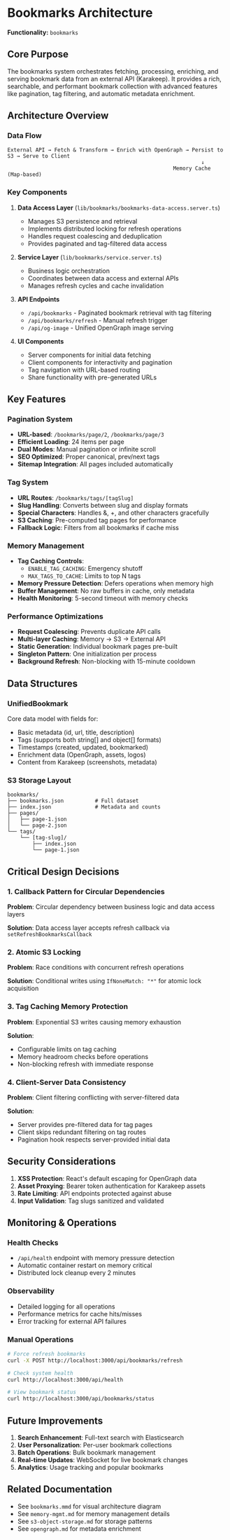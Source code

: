 # Bookmarks Architecture

**Functionality:** `bookmarks`

## Core Purpose

The bookmarks system orchestrates fetching, processing, enriching, and serving bookmark data from an external API (Karakeep). It provides a rich, searchable, and performant bookmark collection with advanced features like pagination, tag filtering, and automatic metadata enrichment.

## Architecture Overview

### Data Flow

```
External API → Fetch & Transform → Enrich with OpenGraph → Persist to S3 → Serve to Client
                                                              ↓
                                                     Memory Cache (Map-based)
```

### Key Components

1. **Data Access Layer** (`lib/bookmarks/bookmarks-data-access.server.ts`)
   - Manages S3 persistence and retrieval
   - Implements distributed locking for refresh operations
   - Handles request coalescing and deduplication
   - Provides paginated and tag-filtered data access

2. **Service Layer** (`lib/bookmarks/service.server.ts`)
   - Business logic orchestration
   - Coordinates between data access and external APIs
   - Manages refresh cycles and cache invalidation

3. **API Endpoints**
   - `/api/bookmarks` - Paginated bookmark retrieval with tag filtering
   - `/api/bookmarks/refresh` - Manual refresh trigger
   - `/api/og-image` - Unified OpenGraph image serving

4. **UI Components**
   - Server components for initial data fetching
   - Client components for interactivity and pagination
   - Tag navigation with URL-based routing
   - Share functionality with pre-generated URLs

## Key Features

### Pagination System

- **URL-based**: `/bookmarks/page/2`, `/bookmarks/page/3`
- **Efficient Loading**: 24 items per page
- **Dual Modes**: Manual pagination or infinite scroll
- **SEO Optimized**: Proper canonical, prev/next tags
- **Sitemap Integration**: All pages included automatically

### Tag System

- **URL Routes**: `/bookmarks/tags/[tagSlug]`
- **Slug Handling**: Converts between slug and display formats
- **Special Characters**: Handles &, +, and other characters gracefully
- **S3 Caching**: Pre-computed tag pages for performance
- **Fallback Logic**: Filters from all bookmarks if cache miss

### Memory Management

- **Tag Caching Controls**:
  - `ENABLE_TAG_CACHING`: Emergency shutoff
  - `MAX_TAGS_TO_CACHE`: Limits to top N tags
- **Memory Pressure Detection**: Defers operations when memory high
- **Buffer Management**: No raw buffers in cache, only metadata
- **Health Monitoring**: 5-second timeout with memory checks

### Performance Optimizations

- **Request Coalescing**: Prevents duplicate API calls
- **Multi-layer Caching**: Memory → S3 → External API
- **Static Generation**: Individual bookmark pages pre-built
- **Singleton Pattern**: One initialization per process
- **Background Refresh**: Non-blocking with 15-minute cooldown

## Data Structures

### UnifiedBookmark

Core data model with fields for:

- Basic metadata (id, url, title, description)
- Tags (supports both string[] and object[] formats)
- Timestamps (created, updated, bookmarked)
- Enrichment data (OpenGraph, assets, logos)
- Content from Karakeep (screenshots, metadata)

### S3 Storage Layout

```
bookmarks/
├── bookmarks.json          # Full dataset
├── index.json              # Metadata and counts
├── pages/
│   ├── page-1.json
│   └── page-2.json
└── tags/
    └── [tag-slug]/
        ├── index.json
        └── page-1.json
```

## Critical Design Decisions

### 1. Callback Pattern for Circular Dependencies

**Problem**: Circular dependency between business logic and data access layers

**Solution**: Data access layer accepts refresh callback via `setRefreshBookmarksCallback`

### 2. Atomic S3 Locking

**Problem**: Race conditions with concurrent refresh operations

**Solution**: Conditional writes using `IfNoneMatch: "*"` for atomic lock acquisition

### 3. Tag Caching Memory Protection

**Problem**: Exponential S3 writes causing memory exhaustion

**Solution**:

- Configurable limits on tag caching
- Memory headroom checks before operations
- Non-blocking refresh with immediate response

### 4. Client-Server Data Consistency

**Problem**: Client filtering conflicting with server-filtered data

**Solution**:

- Server provides pre-filtered data for tag pages
- Client skips redundant filtering on tag routes
- Pagination hook respects server-provided initial data

## Security Considerations

1. **XSS Protection**: React's default escaping for OpenGraph data
2. **Asset Proxying**: Bearer token authentication for Karakeep assets
3. **Rate Limiting**: API endpoints protected against abuse
4. **Input Validation**: Tag slugs sanitized and validated

## Monitoring & Operations

### Health Checks

- `/api/health` endpoint with memory pressure detection
- Automatic container restart on memory critical
- Distributed lock cleanup every 2 minutes

### Observability

- Detailed logging for all operations
- Performance metrics for cache hits/misses
- Error tracking for external API failures

### Manual Operations

```bash
# Force refresh bookmarks
curl -X POST http://localhost:3000/api/bookmarks/refresh

# Check system health
curl http://localhost:3000/api/health

# View bookmark status
curl http://localhost:3000/api/bookmarks/status
```

## Future Improvements

1. **Search Enhancement**: Full-text search with Elasticsearch
2. **User Personalization**: Per-user bookmark collections
3. **Batch Operations**: Bulk bookmark management
4. **Real-time Updates**: WebSocket for live bookmark changes
5. **Analytics**: Usage tracking and popular bookmarks

## Related Documentation

- See `bookmarks.mmd` for visual architecture diagram
- See `memory-mgmt.md` for memory management details
- See `s3-object-storage.md` for storage patterns
- See `opengraph.md` for metadata enrichment
